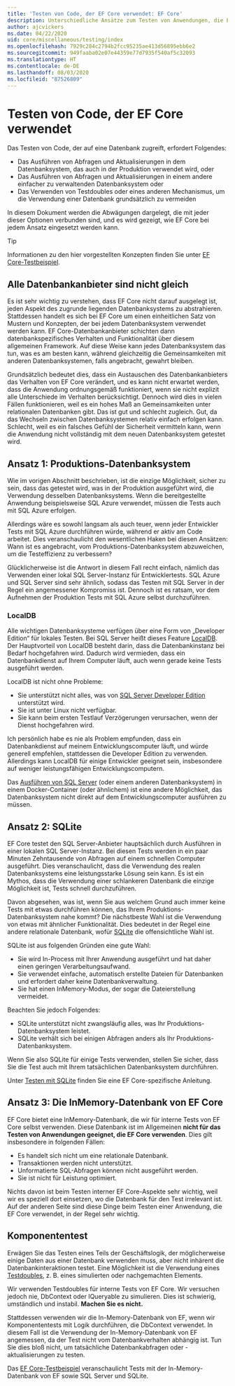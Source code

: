 ```yaml
---
title: 'Testen von Code, der EF Core verwendet: EF Core'
description: Unterschiedliche Ansätze zum Testen von Anwendungen, die EF Core verwenden
author: ajcvickers
ms.date: 04/22/2020
uid: core/miscellaneous/testing/index
ms.openlocfilehash: 7929c284c2794b2fcc95235ae413d56895ebb6e2
ms.sourcegitcommit: 949faaba02e07e44359e77d7935f540af5c32093
ms.translationtype: HT
ms.contentlocale: de-DE
ms.lasthandoff: 08/03/2020
ms.locfileid: "87526809"
---
```

# <a name="testing-code-that-uses-ef-core"></a>Testen von Code, der EF Core verwendet

Das Testen von Code, der auf eine Datenbank zugreift, erfordert Folgendes:
* Das Ausführen von Abfragen und Aktualisierungen in dem Datenbanksystem, das auch in der Produktion verwendet wird, oder
* Das Ausführen von Abfragen und Aktualisierungen in einem andere einfacher zu verwaltenden Datenbanksystem oder
* Das Verwenden von Testdoubles oder eines anderen Mechanismus, um die Verwendung einer Datenbank grundsätzlich zu vermeiden

In diesem Dokument werden die Abwägungen dargelegt, die mit jeder dieser Optionen verbunden sind, und es wird gezeigt, wie EF Core bei jedem Ansatz eingesetzt werden kann.  

> [!TIP]
> Informationen zu den hier vorgestellten Konzepten finden Sie unter [EF Core-Testbeispiel](xref:core/miscellaneous/testing/testing-sample). 

## <a name="all-database-providers-are-not-equal"></a>Alle Datenbankanbieter sind nicht gleich

Es ist sehr wichtig zu verstehen, dass EF Core nicht darauf ausgelegt ist, jeden Aspekt des zugrunde liegenden Datenbanksystems zu abstrahieren.
Stattdessen handelt es sich bei EF Core um einen einheitlichen Satz von Mustern und Konzepten, der bei jedem Datenbanksystem verwendet werden kann.
EF Core-Datenbankanbieter schichten dann datenbankspezifisches Verhalten und Funktionalität über diesem allgemeinen Framework.
Auf diese Weise kann jedes Datenbanksystem das tun, was es am besten kann, während gleichzeitig die Gemeinsamkeiten mit anderen Datenbanksystemen, falls angebracht, gewahrt bleiben. 

Grundsätzlich bedeutet dies, dass ein Austauschen des Datenbankanbieters das Verhalten von EF Core verändert, und es kann nicht erwartet werden, dass die Anwendung ordnungsgemäß funktioniert, wenn sie nicht explizit alle Unterschiede im Verhalten berücksichtigt.
Dennoch wird dies in vielen Fällen funktionieren, weil es ein hohes Maß an Gemeinsamkeiten unter relationalen Datenbanken gibt.
Das ist gut und schlecht zugleich.
Gut, da das Wechseln zwischen Datenbanksystemen relativ einfach erfolgen kann.
Schlecht, weil es ein falsches Gefühl der Sicherheit vermitteln kann, wenn die Anwendung nicht vollständig mit dem neuen Datenbanksystem getestet wird.  

## <a name="approach-1-production-database-system"></a>Ansatz 1: Produktions-Datenbanksystem

Wie im vorigen Abschnitt beschrieben, ist die einzige Möglichkeit, sicher zu sein, dass das getestet wird, was in der Produktion ausgeführt wird, die Verwendung desselben Datenbanksystems.
Wenn die bereitgestellte Anwendung beispielsweise SQL Azure verwendet, müssen die Tests auch mit SQL Azure erfolgen.

Allerdings wäre es sowohl langsam als auch teuer, wenn jeder Entwickler Tests mit SQL Azure durchführen würde, während er aktiv am Code arbeitet.
Dies veranschaulicht den wesentlichen Haken bei diesen Ansätzen: Wann ist es angebracht, vom Produktions-Datenbanksystem abzuweichen, um die Testeffizienz zu verbessern?

Glücklicherweise ist die Antwort in diesem Fall recht einfach, nämlich das Verwenden einer lokal SQL Server-Instanz für Entwicklertests.
SQL Azure und SQL Server sind sehr ähnlich, sodass das Testen mit SQL Server in der Regel ein angemessener Kompromiss ist.
Dennoch ist es ratsam, vor dem Aufnehmen der Produktion Tests mit SQL Azure selbst durchzuführen.
 
### <a name="localdb"></a>LocalDB 

Alle wichtigen Datenbanksysteme verfügen über eine Form von „Developer Edition“ für lokales Testen.
Bei SQL Server heißt dieses Feature [LocalDB](/sql/database-engine/configure-windows/sql-server-express-localdb?view=sql-server-ver15).
Der Hauptvorteil von LocalDB besteht darin, dass die Datenbankinstanz bei Bedarf hochgefahren wird.
Dadurch wird vermieden, dass ein Datenbankdienst auf Ihrem Computer läuft, auch wenn gerade keine Tests ausgeführt werden.

LocalDB ist nicht ohne Probleme:
* Sie unterstützt nicht alles, was von [SQL Server Developer Edition](/sql/sql-server/editions-and-components-of-sql-server-2016?view=sql-server-ver15) unterstützt wird.
* Sie ist unter Linux nicht verfügbar.
* Sie kann beim ersten Testlauf Verzögerungen verursachen, wenn der Dienst hochgefahren wird.

Ich persönlich habe es nie als Problem empfunden, dass ein Datenbankdienst auf meinem Entwicklungscomputer läuft, und würde generell empfehlen, stattdessen die Developer Edition zu verwenden.
Allerdings kann LocalDB für einige Entwickler geeignet sein, insbesondere auf weniger leistungsfähigen Entwicklungscomputern.

Das [Ausführen von SQL Server](/sql/linux/quickstart-install-connect-docker?view=sql-server-ver15) (oder einem anderen Datenbanksystem) in einem Docker-Container (oder ähnlichem) ist eine andere Möglichkeit, das Datenbanksystem nicht direkt auf dem Entwicklungscomputer ausführen zu müssen.  

## <a name="approach-2-sqlite"></a>Ansatz 2: SQLite

EF Core testet den SQL Server-Anbieter hauptsächlich durch Ausführen in einer lokalen SQL Server-Instanz.
Bei diesen Tests werden in ein paar Minuten Zehntausende von Abfragen auf einem schnellen Computer ausgeführt.
Dies veranschaulicht, dass die Verwendung des realen Datenbanksystems eine leistungsstarke Lösung sein kann.
Es ist ein Mythos, dass die Verwendung einer schlankeren Datenbank die einzige Möglichkeit ist, Tests schnell durchzuführen.

Davon abgesehen, was ist, wenn Sie aus welchem Grund auch immer keine Tests mit etwas durchführen können, das Ihrem Produktions-Datenbanksystem nahe kommt?
Die nächstbeste Wahl ist die Verwendung von etwas mit ähnlicher Funktionalität.
Dies bedeutet in der Regel eine andere relationale Datenbank, wofür [SQLite](https://sqlite.org/index.html) die offensichtliche Wahl ist.

SQLite ist aus folgenden Gründen eine gute Wahl:
* Sie wird In-Process mit Ihrer Anwendung ausgeführt und hat daher einen geringen Verarbeitungsaufwand.
* Sie verwendet einfache, automatisch erstellte Dateien für Datenbanken und erfordert daher keine Datenbankverwaltung.
* Sie hat einen InMemory-Modus, der sogar die Dateierstellung vermeidet.

Beachten Sie jedoch Folgendes:
* SQLite unterstützt nicht zwangsläufig alles, was Ihr Produktions-Datenbanksystem leistet.
* SQLite verhält sich bei einigen Abfragen anders als Ihr Produktions-Datenbanksystem.

Wenn Sie also SQLite für einige Tests verwenden, stellen Sie sicher, dass Sie die Test auch mit Ihrem tatsächlichen Datenbanksystem durchführen.

Unter [Testen mit SQLite](xref:core/miscellaneous/testing/sqlite) finden Sie eine EF Core-spezifische Anleitung. 

## <a name="approach-3-the-ef-core-in-memory-database"></a>Ansatz 3: Die InMemory-Datenbank von EF Core

EF Core bietet eine InMemory-Datenbank, die wir für interne Tests von EF Core selbst verwenden.
Diese Datenbank ist im Allgemeinen **nicht für das Testen von Anwendungen geeignet, die EF Core verwenden**. Dies gilt insbesondere in folgenden Fällen:

* Es handelt sich nicht um eine relationale Datenbank.
* Transaktionen werden nicht unterstützt.
* Unformatierte SQL-Abfragen können nicht ausgeführt werden.
* Sie ist nicht für Leistung optimiert.

Nichts davon ist beim Testen interner EF Core-Aspekte sehr wichtig, weil wir es speziell dort einsetzen, wo die Datenbank für den Test irrelevant ist.
Auf der anderen Seite sind diese Dinge beim Testen einer Anwendung, die EF Core verwendet, in der Regel sehr wichtig.

## <a name="unit-testing"></a>Komponententest

Erwägen Sie das Testen eines Teils der Geschäftslogik, der möglicherweise einige Daten aus einer Datenbank verwenden muss, aber nicht inhärent die Datenbankinteraktionen testet.
Eine Möglichkeit ist die Verwendung eines [Testdoubles](https://en.wikipedia.org/wiki/Test_double), z. B. eines simulierten oder nachgemachten Elements.

Wir verwenden Testdoubles für interne Tests von EF Core.
Wir versuchen jedoch nie, DbContext oder IQueryable zu simulieren.
Dies ist schwierig, umständlich und instabil.
**Machen Sie es nicht.**

Stattdessen verwenden wir die In-Memory-Datenbank von EF, wenn wir Komponententests mit Logik durchführen, die DbContext verwendet.
In diesem Fall ist die Verwendung der In-Memory-Datenbank von EF angemessen, da der Test nicht vom Datenbankverhalten abhängig ist.
Tun Sie dies bloß nicht, um tatsächliche Datenbankabfragen oder -aktualisierungen zu testen.   

Das [EF Core-Testbeispiel](xref:core/miscellaneous/testing/testing-sample) veranschaulicht Tests mit der In-Memory-Datenbank von EF sowie SQL Server und SQLite. 
